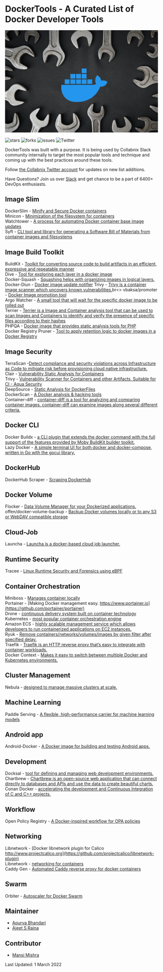 # DockerTools - A Curated List of Docker Developer Tools

![MyImage](dockertool.png)

![stars](https://img.shields.io/github/stars/collabnix/dockertools)
![forks](https://img.shields.io/github/forks/collabnix/dockertools)
![issues](https://img.shields.io/github/issues/collabnix/dockertools)
![Twitter](https://img.shields.io/twitter/follow/dockertools?style=social)

DockerTools was built with a purpose. It is being used by Collabnix Slack community internally to target the most popular tools and technique and coming up with the best practices around these tools. 


Follow [the Collabnix Twitter account](https://twitter.com/collabnix) for updates on new list additions.

Have Questions? Join us over [Slack](https://launchpass.com/collabnix) and get chance to be a part of 6400+ DevOps enthusiasts.<br>

## Image Slim

DockerSlim - [Minify and Secure Docker containers](https://github.com/docker-slim/docker-slim)<br>
Minicon - [Minimization of the filesystem for containers](https://github.com/grycap/minicon)<br>
Watchtower - [A process for automating Docker container base image updates](https://github.com/containrrr/watchtower)<br>
Syft - [CLI tool and library for generating a Software Bill of Materials from container images and filesystems](https://github.com/anchore/syft)<br>


## Image Build Toolkit

BuildKit - [Toolkit for converting source code to build artifacts in an efficient, expressive and repeatable manner](https://github.com/moby/buildkit)<br>
Dive - [Tool for exploring each layer in a docker image](https://github.com/wagoodman/dive)<br>
Docker-Squash - [Squashing helps with organizing images in logical layers.](https://github.com/goldmann/docker-squash)<br>
Docker-Diun - [ Docker image update notifier](https://github.com/crazy-max/diun)
Trivy - [Trivy is a container image scanner which uncovers known vulnerabilities.](https://www.cloudsavvyit.com/12027/how-to-use-trivy-to-find-vulnerabilities-in-docker-containers)br<>
vbaksa/promoter - [Docker Image promotion tool](https://github.com/vbaksa/promoter)<br>
Argo Watcher - [A small tool that will wait for the specific docker image to be rolled out](https://github.com/shini4i/argo-watcher)<br>
Terrier - [Terrier is a Image and Container analysis tool that can be used to scan Images and Containers to identify and verify the presence of specific files according to their hashes](https://github.com/heroku/terrier)<br>
PHPQA - [Docker image that provides static analysis tools for PHP](https://github.com/jakzal/phpqa)<br>
Docker Registry Pruner - [Tool to apply retention logic to docker images in a Docker Registry](https://github.com/tumblr/docker-registry-pruner)<br>







## Image Security

TerraScan -[Detect compliance and security violations across Infrastructure as Code to mitigate risk before provisioning cloud native infrastructure. ](https://github.com/accurics/terrascan)<br>
Clair - [Vulnerability Static Analysis for Containers](https://github.com/quay/clair)<br>
Trivy - [Vulnerability Scanner for Containers and other Artifacts, Suitable for CI - Aqua Security](https://github.com/aquasecurity/trivy)<br>
DeepSource - [Static Analysis for DockerFiles](https://deepsource.io/)<br>
DockerScan - [A Docker analysis & hacking tools](https://github.com/cr0hn/dockerscan)<br>
Container-diff - [container-diff is a tool for analyzing and comparing container images. container-diff can examine images along several different criteria.](https://github.com/GoogleContainerTools/container-diff)<br>

## Docker CLI

Docker Buildx - [a CLI plugin that extends the docker command with the full support of the features provided by Moby BuildKit builder toolkit.](https://docs.docker.com/buildx/working-with-buildx/)<br>
Lazy Docker - [A simple terminal UI for both docker and docker-compose, written in Go with the gocui library.](https://github.com/jesseduffield/lazydocker)<br>


## DockerHub

DockerHub Scraper - [Scraping DockerHub](https://github.com/itamarhaber/dockerhub-scraper)<br>

## Docker Volume

Flocker - [Data Volume Manager for your Dockerized applications.](https://github.com/ClusterHQ/flocker)<br>
offen/docker-volume-backup - [Backup Docker volumes locally or to any S3 or WebDAV compatible storage](https://github.com/offen/docker-volume-backup)<br>

## Cloud-Job

 Launcha - [Launcha is a docker-based cloud job launcher.](https://github.com/vwxyzjn/launcha)<br>
 
## Runtime Security

Tracee - [Linux Runtime Security and Forensics using eBPF](https://github.com/aquasecurity/tracee)<br>

## Container Orchestration

Miniboss - [Manages container locally](https://github.com/afroisalreadyinu/miniboss)<br>
Portainer - [Making Docker management easy. https://www.portainer.io](https://github.com/portainer/portainer)<br>
Drone - [continuous delivery system built on container technology](https://github.com/harness/drone)<br>
Kubernetes - [most popular container orchestration engine](https://kubernetes.io)<br>
Amazon ECS - [highly scalable management service which allows developers to run containerized applications on EC2 instances.](https://aws.amazon.com/ecs/)<br>
Ryuk - [Remove containers/networks/volumes/images by given filter after specified delay.](https://hub.docker.com/r/testcontainers/ryuk)<br>
Traefik - [Traefik is an HTTP reverse proxy that’s easy to integrate with container workloads.](https://github.com/traefik/traefik)<br>
Docker Context - [Makes it easy to switch between multiple Docker and Kubernetes environments.](https://docs.docker.com/engine/context/working-with-contexts/)<br>



## Cluster Management

Nebula - [designed to manage massive clusters at scale.](http://nebula.readthedocs.io/en/latest/)<br>

## Machine Learning

Paddle Serving - [A flexible, high-performance carrier for machine learning models](https://github.com/PaddlePaddle/Serving)<br>

## Android app
Android-Docker - [A Docker image for building and testing Android apps.](https://github.com/randr0id/android-docker)<br>

## Development

Docksal - [tool for defining and managing web development environments.](https://github.com/docksal/docksal)<br>
Chartbrew - [Chartbrew is an open-source web application that can connect directly to databases and APIs and use the data to create beautiful charts.](https://github.com/chartbrew/chartbrew)<br>
Conan Docker - [accelerating the development and Continuous Integration of C and C++ projects.](https://github.com/conan-io/conan-docker-tools)<br>


## Workflow
Open Policy Registry - [A Docker-inspired workflow for OPA policies](https://www.openpolicyregistry.io/)<br>

## Networking

Libnetwork - [Docker libnetwork plugin for Calico http://www.projectcalico.org](https://github.com/projectcalico/libnetwork-plugin)<br>
Libnetwork - [networking for containers](https://github.com/moby/libnetwork)<br>
Caddy Gen - [Automated Caddy reverse proxy for docker containers](https://github.com/wemake-services/caddy-gen)<br>

## Swarm

Orbiter - [Autoscaler for Docker Swarm](https://github.com/gianarb/orbiter)

## Maintainer

- [Apurva Bhandari](https://www.linkedin.com/in/apurvabhandari-linux/)
- [Ajeet S Raina](https://www.linkedin.com/in/ajeetsraina)

## Contributor
- [Mansi Mishra](https://github.com/0904-mansi)


Last Updated: 1 March 2022

